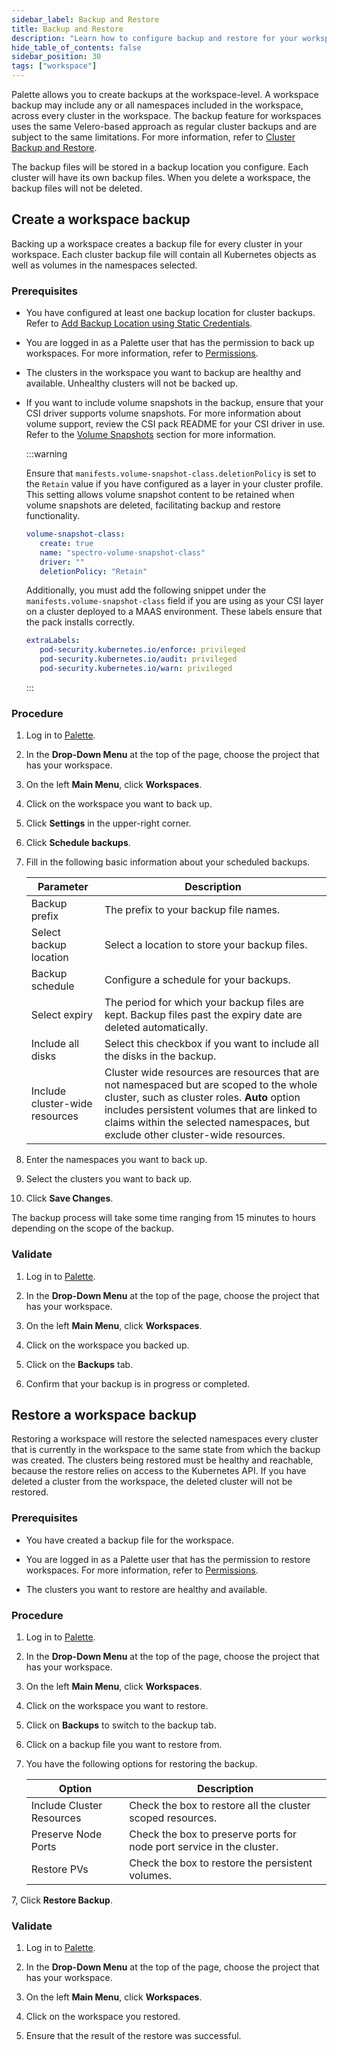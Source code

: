 ```yaml
---
sidebar_label: Backup and Restore
title: Backup and Restore
description: "Learn how to configure backup and restore for your workspaces."
hide_table_of_contents: false
sidebar_position: 30
tags: ["workspace"]
---
```


Palette allows you to create backups at the workspace-level. A workspace backup may include any or all namespaces
included in the workspace, across every cluster in the workspace. The backup feature for workspaces uses the same
Velero-based approach as regular cluster backups and are subject to the same limitations. For more information, refer to
[Cluster Backup and Restore](../../clusters/cluster-management/backup-restore/backup-restore.md).

The backup files will be stored in a backup location you configure. Each cluster will have its own backup files. When
you delete a workspace, the backup files will not be deleted.

## Create a workspace backup

Backing up a workspace creates a backup file for every cluster in your workspace. Each cluster backup file will contain
all Kubernetes objects as well as volumes in the namespaces selected.

### Prerequisites

- You have configured at least one backup location for cluster backups. Refer to
  [Add Backup Location using Static Credentials](../../clusters/cluster-management/backup-restore/add-backup-location-static.md).

- You are logged in as a Palette user that has the permission to back up workspaces. For more information, refer to
  [Permissions](../../user-management/palette-rbac/permissions.md).

- The clusters in the workspace you want to backup are healthy and available. Unhealthy clusters will not be backed up.

<!-- prettier-ignore -->
- If you want to include volume snapshots in the backup, ensure that your CSI driver supports volume snapshots. For more
  information about volume support, review the CSI pack README for your CSI driver in use. Refer to the [Volume Snapshots](../../clusters/cluster-management/backup-restore/backup-restore.md#volume-snapshots) section for more information.

   :::warning
   
   Ensure that `manifests.volume-snapshot-class.deletionPolicy` is set to the `Retain` value if you have configured <VersionedLink text="Volume Snapshot Controller" url="/integrations/packs/?pack=volume-snapshot-controller" /> as a layer in your cluster profile. This setting allows volume snapshot content to be retained when volume snapshots are deleted, facilitating backup and restore functionality. 

   ```yaml hideClipboard {5}
   volume-snapshot-class:
      create: true
      name: "spectro-volume-snapshot-class"
      driver: ""
      deletionPolicy: "Retain"
   ```

   Additionally, you must add the following snippet under the `manifests.volume-snapshot-class` field if you are using <VersionedLink text="Portworx" url="/integrations/packs/?pack=csi-portworx-generic" /> as your CSI layer on a cluster deployed to a MAAS environment. These labels ensure that the <VersionedLink text="Volume Snapshot Controller" url="/integrations/packs/?pack=volume-snapshot-controller" /> pack installs correctly.

   ```yaml
   extraLabels:
      pod-security.kubernetes.io/enforce: privileged
      pod-security.kubernetes.io/audit: privileged
      pod-security.kubernetes.io/warn: privileged
   ```

   :::

### Procedure

1. Log in to [Palette](https://console.spectrocloud.com).

2. In the **Drop-Down Menu** at the top of the page, choose the project that has your workspace.

3. On the left **Main Menu**, click **Workspaces**.

4. Click on the workspace you want to back up.

5. Click **Settings** in the upper-right corner.

6. Click **Schedule backups**.

7. Fill in the following basic information about your scheduled backups.

   | Parameter                      | Description                                                                                                                                                                                                                                                              |
   | ------------------------------ | ------------------------------------------------------------------------------------------------------------------------------------------------------------------------------------------------------------------------------------------------------------------------ |
   | Backup prefix                  | The prefix to your backup file names.                                                                                                                                                                                                                                    |
   | Select backup location         | Select a location to store your backup files.                                                                                                                                                                                                                            |
   | Backup schedule                | Configure a schedule for your backups.                                                                                                                                                                                                                                   |
   | Select expiry                  | The period for which your backup files are kept. Backup files past the expiry date are deleted automatically.                                                                                                                                                            |
   | Include all disks              | Select this checkbox if you want to include all the disks in the backup.                                                                                                                                                                                                 |
   | Include cluster-wide resources | Cluster wide resources are resources that are not namespaced but are scoped to the whole cluster, such as cluster roles. **Auto** option includes persistent volumes that are linked to claims within the selected namespaces, but exclude other cluster-wide resources. |

8. Enter the namespaces you want to back up.

9. Select the clusters you want to back up.

10. Click **Save Changes**.

The backup process will take some time ranging from 15 minutes to hours depending on the scope of the backup.

### Validate

1. Log in to [Palette](https://console.spectrocloud.com).

2. In the **Drop-Down Menu** at the top of the page, choose the project that has your workspace.

3. On the left **Main Menu**, click **Workspaces**.

4. Click on the workspace you backed up.

5. Click on the **Backups** tab.

6. Confirm that your backup is in progress or completed.

## Restore a workspace backup

Restoring a workspace will restore the selected namespaces every cluster that is currently in the workspace to the same
state from which the backup was created. The clusters being restored must be healthy and reachable, because the restore
relies on access to the Kubernetes API. If you have deleted a cluster from the workspace, the deleted cluster will not
be restored.

### Prerequisites

- You have created a backup file for the workspace.

- You are logged in as a Palette user that has the permission to restore workspaces. For more information, refer to
  [Permissions](../../user-management/palette-rbac/permissions.md).

- The clusters you want to restore are healthy and available.

### Procedure

1. Log in to [Palette](https://console.spectrocloud.com).

2. In the **Drop-Down Menu** at the top of the page, choose the project that has your workspace.

3. On the left **Main Menu**, click **Workspaces**.

4. Click on the workspace you want to restore.

5. Click on **Backups** to switch to the backup tab.

6. Click on a backup file you want to restore from.

7. You have the following options for restoring the backup.

   | Option                    | Description                                                           |
   | ------------------------- | --------------------------------------------------------------------- |
   | Include Cluster Resources | Check the box to restore all the cluster scoped resources.            |
   | Preserve Node Ports       | Check the box to preserve ports for node port service in the cluster. |
   | Restore PVs               | Check the box to restore the persistent volumes.                      |

7, Click **Restore Backup**.

### Validate

1. Log in to [Palette](https://console.spectrocloud.com).

2. In the **Drop-Down Menu** at the top of the page, choose the project that has your workspace.

3. On the left **Main Menu**, click **Workspaces**.

4. Click on the workspace you restored.

5. Ensure that the result of the restore was successful.
